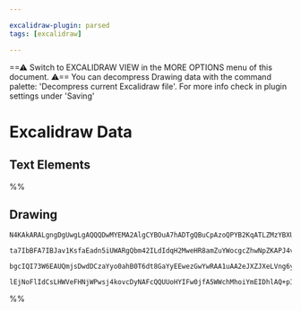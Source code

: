 ```yaml
---

excalidraw-plugin: parsed
tags: [excalidraw]

---
```

==⚠  Switch to EXCALIDRAW VIEW in the MORE OPTIONS menu of this document. ⚠== You can decompress Drawing data with the command palette: 'Decompress current Excalidraw file'. For more info check in plugin settings under 'Saving'


# Excalidraw Data
## Text Elements
%%
## Drawing
```compressed-json
N4KAkARALgngDgUwgLgAQQQDwMYEMA2AlgCYBOuA7hADTgQBuCpAzoQPYB2KqATLZMzYBXUtiRoIACyhQ4zZAHoFAc0JRJQgEYA6bGwC2CgF7N6hbEcK4OCtptbErHALRY8RMpWdx8Q1TdIEfARcZgRmBShcZQUebQBWbQAGGjoghH0EDihmbgBtAF1+CFw4OABlKKhxVFAwSHUMmohiXFIAa1T6hkIECgAhXGx25VJhDmIAYTZ8NlJuCABiADNV

ta7IbBFA7IBJav1KsfaEadn5iUWARgQbm42ILdIdqH2MweHR8amZuYWocgcZhwNpZKAPJ4vN76ABihHw+EqMGCC0EHgh2zB0KObBOAHUSOpuHxwJtMXsDjiTkiURI0SQMc8sQcAErCZSSDjhXJoK78MlMikZADyIOwahg3CuSSS/Me5NeBxhnCgMNw+nhkrQ8TlkOZGWV2XKhCMNR4stJ8sFioyABUsFAAIJEZRcCTBZbg3UK7FRUhO55sCiSELE

bgcIQI73W6EAUQmjsDwdDCzaYyo0ahB0T6dt8GaYyEEwezGwYwRAA1uAA2eJXZJXeLVng6y2l8v4ACa3AALNLtAAOADsPAAzEP4j2BwOeAOri25UY2AZuHVuvQCEIaldSQBfTP6/RsovELnMHnoQvFuWjEjG03Ei3dW/ESoIODcVvP0gkACybGIBB41wTRgjDNBlgIMIbx/H5zlXUlIH6GZwMvZRNFwAAKHgriHaheFw/CcLw1AkgSABKDZIBZBB

lEjNoFlIdCsLHWVeFHNjWPwsj4kovcDyNAFcQQUUoHYIFw0jfA5WWchMhoiYmEIDhlAQ+pICyECwO4AEt35TYiA/NBdIQfSIA4dUahMszhCgIguR00gt34y07AAKwQbAcnKCy4H/QDgNAhBUMg/BoMtIYxMYW1l3wNTulgRBUXSLzxKo+VmCgAw8yStAIyjRCIFmYZgu4ULwvUorQidVLotiySET3cB9zoZZ4XCVddxAXcgA
```
%%